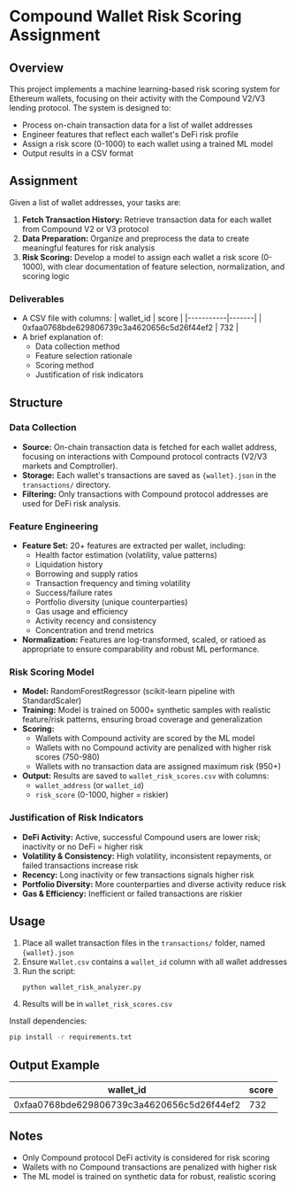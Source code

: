 # Compound Wallet Risk Scoring Assignment

## Overview
This project implements a machine learning-based risk scoring system for Ethereum wallets, focusing on their activity with the Compound V2/V3 lending protocol. The system is designed to:
- Process on-chain transaction data for a list of wallet addresses
- Engineer features that reflect each wallet's DeFi risk profile
- Assign a risk score (0-1000) to each wallet using a trained ML model
- Output results in a CSV format

## Assignment
Given a list of wallet addresses, your tasks are:
1. **Fetch Transaction History:** Retrieve transaction data for each wallet from Compound V2 or V3 protocol
2. **Data Preparation:** Organize and preprocess the data to create meaningful features for risk analysis
3. **Risk Scoring:** Develop a model to assign each wallet a risk score (0-1000), with clear documentation of feature selection, normalization, and scoring logic

### Deliverables
- A CSV file with columns:
  | wallet_id | score |
  |-----------|-------|
  | 0xfaa0768bde629806739c3a4620656c5d26f44ef2 | 732 |
- A brief explanation of:
  - Data collection method
  - Feature selection rationale
  - Scoring method
  - Justification of risk indicators

## Structure

### Data Collection
- **Source:** On-chain transaction data is fetched for each wallet address, focusing on interactions with Compound protocol contracts (V2/V3 markets and Comptroller).
- **Storage:** Each wallet's transactions are saved as `{wallet}.json` in the `transactions/` directory.
- **Filtering:** Only transactions with Compound protocol addresses are used for DeFi risk analysis.

### Feature Engineering
- **Feature Set:** 20+ features are extracted per wallet, including:
  - Health factor estimation (volatility, value patterns)
  - Liquidation history
  - Borrowing and supply ratios
  - Transaction frequency and timing volatility
  - Success/failure rates
  - Portfolio diversity (unique counterparties)
  - Gas usage and efficiency
  - Activity recency and consistency
  - Concentration and trend metrics
- **Normalization:** Features are log-transformed, scaled, or ratioed as appropriate to ensure comparability and robust ML performance.

### Risk Scoring Model
- **Model:** RandomForestRegressor (scikit-learn pipeline with StandardScaler)
- **Training:** Model is trained on 5000+ synthetic samples with realistic feature/risk patterns, ensuring broad coverage and generalization
- **Scoring:**
  - Wallets with Compound activity are scored by the ML model
  - Wallets with no Compound activity are penalized with higher risk scores (750-980)
  - Wallets with no transaction data are assigned maximum risk (950+)
- **Output:** Results are saved to `wallet_risk_scores.csv` with columns:
  - `wallet_address` (or `wallet_id`)
  - `risk_score` (0-1000, higher = riskier)

### Justification of Risk Indicators
- **DeFi Activity:** Active, successful Compound users are lower risk; inactivity or no DeFi = higher risk
- **Volatility & Consistency:** High volatility, inconsistent repayments, or failed transactions increase risk
- **Recency:** Long inactivity or few transactions signals higher risk
- **Portfolio Diversity:** More counterparties and diverse activity reduce risk
- **Gas & Efficiency:** Inefficient or failed transactions are riskier

## Usage
1. Place all wallet transaction files in the `transactions/` folder, named `{wallet}.json`
2. Ensure `Wallet.csv` contains a `wallet_id` column with all wallet addresses
3. Run the script:
   ```bash
   python wallet_risk_analyzer.py
   ```
4. Results will be in `wallet_risk_scores.csv`

Install dependencies:
```bash
pip install -r requirements.txt
```

## Output Example
| wallet_id | score |
|-----------|-------|
| 0xfaa0768bde629806739c3a4620656c5d26f44ef2 | 732 |

## Notes
- Only Compound protocol DeFi activity is considered for risk scoring
- Wallets with no Compound transactions are penalized with higher risk
- The ML model is trained on synthetic data for robust, realistic scoring
